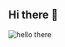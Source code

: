 ## Hi there 👋

![hello there](https://media0.giphy.com/media/v1.Y2lkPTc5MGI3NjExNG5yMnJmM3A3MjZ2aHp6anh6cDBvZXZrcHF2bWZrZGk4eXZtZHJjdyZlcD12MV9pbnRlcm5hbF9naWZfYnlfaWQmY3Q9Zw/Nx0rz3jtxtEre/giphy.gif)


<!--
**alesiakarch/alesiakarch** is a ✨ _special_ ✨ repository because its `README.md` (this file) appears on your GitHub profile.

Here are some ideas to get you started:

- 🔭 I’m currently working on ...
- 🌱 I’m currently learning ...
- 👯 I’m looking to collaborate on ...
- 🤔 I’m looking for help with ...
- 💬 Ask me about ...
- 📫 How to reach me: ...
- 😄 Pronouns: ...
- ⚡ Fun fact: ...
-->
